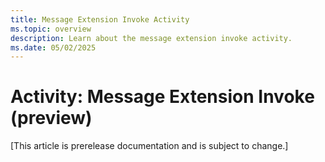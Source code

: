 ```yaml
---
title: Message Extension Invoke Activity
ms.topic: overview
description: Learn about the message extension invoke activity.
ms.date: 05/02/2025
---
```


# Activity: Message Extension Invoke (preview)

[This article is prerelease documentation and is subject to change.]
